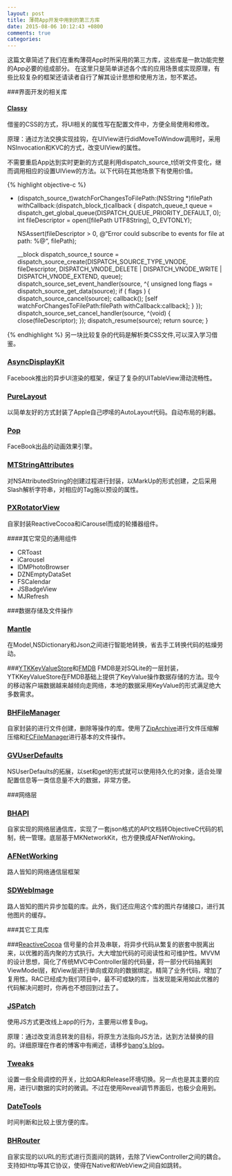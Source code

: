 ```yaml
---
layout: post
title: 薄荷App开发中用到的第三方库
date: 2015-08-06 10:12:43 +0800
comments: true
categories: 
---
```


这篇文章简述了我们在重构薄荷App时所采用的第三方库，这些库是一款功能完整的App必要的组成部分。
在这里只是简单讲述各个库的应用场景或实现原理，有些比较复杂的框架还请读者自行了解其设计思想和使用方法，恕不累述。


###界面开发的相关库

#### [Classy](https://github.com/cloudkite/Classy)
借鉴的CSS的方式，将UI相关的属性写在配置文件中，方便全局使用和修改。

原理：通过方法交换实现挂钩，在UIView进行didMoveToWindow调用时，采用NSInvocation和KVC的方式，改变UIView的属性。

不需要重启App达到实时更新的方式是利用dispatch_source_t侦听文件变化，继而调用相应的设置UIView的方法。以下代码在其他场景下有使用价值。

{% highlight objective-c %}
+ (dispatch_source_t)watchForChangesToFilePath:(NSString *)filePath withCallback:(dispatch_block_t)callback
{
    dispatch_queue_t queue = dispatch_get_global_queue(DISPATCH_QUEUE_PRIORITY_DEFAULT, 0);
    int fileDescriptor     = open([filePath UTF8String], O_EVTONLY);

    NSAssert(fileDescriptor > 0, @“Error could subscribe to events for file at path: %@“, filePath);

    __block dispatch_source_t source = dispatch_source_create(DISPATCH_SOURCE_TYPE_VNODE, fileDescriptor,
                                                              DISPATCH_VNODE_DELETE | DISPATCH_VNODE_WRITE | DISPATCH_VNODE_EXTEND,
                                                              queue);
    dispatch_source_set_event_handler(source, ^{
        unsigned long flags = dispatch_source_get_data(source);
        if ( flags ) {
            dispatch_source_cancel(source);
            callback();
            [self watchForChangesToFilePath:filePath withCallback:callback];
        }
    });
    dispatch_source_set_cancel_handler(source, ^(void) {
        close(fileDescriptor);
    });
    dispatch_resume(source);
    return source;
}

{% endhighlight %}
另一块比较复杂的代码是解析类CSS文件,可以深入学习借鉴。

### [AsyncDisplayKit](https://github.com/facebook/AsyncDisplayKit)
Facebook推出的异步UI渲染的框架，保证了复杂的UITableView滑动流畅性。

### [PureLayout](https://github.com/smileyborg/PureLayout)
以简单友好的方式封装了Apple自己啰嗦的AutoLayout代码。自动布局的利器。

### [Pop](https://github.com/facebook/pop)
FaceBook出品的动画效果引擎。

### [MTStringAttributes](https://github.com/mysterioustrousers/MTStringAttributes)
对NSAttributedString的创建过程进行封装，以MarkUp的形式创建，之后采用Slash解析字符串，对相应的Tag施以预设的属性。

### [PXRotatorView](https://github.com/drinking/PXRotatorView)
自家封装ReactiveCocoa和iCarousel而成的轮播器组件。


####其它常见的通用组件
- CRToast
- iCarousel
- IDMPhotoBrowser
- DZNEmptyDataSet
- FSCalendar
- JSBadgeView
- MJRefresh

###数据存储及文件操作

### [Mantle](https://github.com/Mantle/Mantle)
在Model,NSDictionary和Json之间进行智能地转换，省去手工转换代码的枯燥劳动。

###[YTKKeyValueStore](https://github.com/yuantiku/YTKKeyValueStore)和[FMDB](https://github.com/ccgus/fmdb)
FMDB是对SQLite的一层封装，YTKKeyValueStore在FMDB基础上提供了KeyValue操作数据存储的方法。现今的移动客户端数据越来越倾向走网络，本地的数据采用KeyValue的形式满足绝大多数需求。

### [BHFileManager](https://github.com/drinking)
自家封装的进行文件创建，删除等操作的库。使用了[ZipArchive](https://github.com/ZipArchive/ZipArchive)进行文件压缩解压缩和[FCFileManager](https://github.com/fabiocaccamo/FCFileManager)进行基本的文件操作。

### [GVUserDefaults](https://github.com/gangverk/GVUserDefaults)
NSUserDefaults的拓展，以set和get的形式就可以使用持久化的对象，适合处理配置信息等一类信息量不大的数据，非常方便。

###网络层

### [BHAPI]()
自家实现的网络层通信库，实现了一套json格式的API文档转ObjectiveC代码的机制，统一管理。底层基于MKNetworkKit，也方便换成AFNetWroking。

### [AFNetWorking](https://github.com/AFNetworking/AFNetworking)
路人皆知的网络通信层框架

### [SDWebImage](https://github.com/rs/SDWebImage)
路人皆知的图片异步加载的库。此外，我们还应用这个库的图片存储接口，进行其他图片的缓存。

###其它工具库

###[ReactiveCocoa](https://github.com/ReactiveCocoa/ReactiveCocoa)
信号量的合并及串联，将异步代码从繁复的嵌套中脱离出来，以优雅的高内聚的方式执行。大大增加代码的可阅读性和可维护性。MVVM的设计思想，简化了传统MVC中Controller层的代码量，将一部分代码抽离到ViewModel层，和View层进行单向或双向的数据绑定。精简了业务代码，增加了复用性。RAC已经成为我们项目中，最不可或缺的库，当发现能采用如此优雅的代码解决问题时，你再也不想回到过去了。


### [JSPatch](https://github.com/bang590/JSPatch)
使用JS方式更改线上app的行为，主要用以修复Bug。

原理：通过改变消息转发的目标，将原生方法指向JS方法，达到方法替换的目的。详细原理在作者的博客中有阐述，请移步[bang's blog](http://blog.cnbang.net/)。

### [Tweaks](https://github.com/facebook/Tweaks)
设置一些全局调控的开关，比如QA和Release环境切换。另一点也是其主要的应用，进行UI数据的实时的微调。不过在使用Reveal调节界面后，也极少会用到。

### [DateTools](https://github.com/MatthewYork/DateTools)
时间判断和比较上很方便的库。

### [BHRouter]()
自家实现的以URL的形式进行页面间的跳转，去除了ViewController之间的耦合。支持如Http等其它协议，使得在Native和WebView之间自如跳转。
